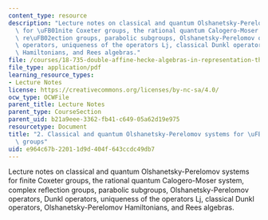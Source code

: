 ```yaml
---
content_type: resource
description: "Lecture notes on classical and quantum Olshanetsky-Perelomov systems\
  \ for \uFB01nite Coxeter groups, the rational quantum Calogero-Moser system, complex\
  \ re\uFB02ection groups, parabolic subgroups, Olshanetsky-Perelomov operators, Dunkl\
  \ operators, uniqueness of the operators Lj, classical Dunkl operators, Olshanetsky-Perelomov\
  \ Hamiltonians, and Rees algebras."
file: /courses/18-735-double-affine-hecke-algebras-in-representation-theory-combinatorics-geometry-and-mathematical-physics-fall-2009/e964c67b22011d9d404f643ccdc49db7_MIT18_735F09_ch02.pdf
file_type: application/pdf
learning_resource_types:
- Lecture Notes
license: https://creativecommons.org/licenses/by-nc-sa/4.0/
ocw_type: OCWFile
parent_title: Lecture Notes
parent_type: CourseSection
parent_uid: b21a9eee-3362-fb41-c649-05a62d19e975
resourcetype: Document
title: "2. Classical and quantum Olshanetsky-Perelomov systems for \uFB01nite Coxeter\
  \ groups"
uid: e964c67b-2201-1d9d-404f-643ccdc49db7
---
```

Lecture notes on classical and quantum Olshanetsky-Perelomov systems for ﬁnite Coxeter groups, the rational quantum Calogero-Moser system, complex reﬂection groups, parabolic subgroups, Olshanetsky-Perelomov operators, Dunkl operators, uniqueness of the operators Lj, classical Dunkl operators, Olshanetsky-Perelomov Hamiltonians, and Rees algebras.